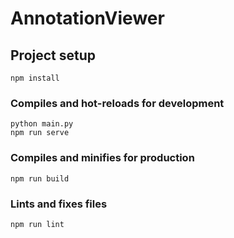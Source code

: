 # AnnotationViewer

## Project setup
```
npm install
```

### Compiles and hot-reloads for development
```
python main.py
npm run serve
```

### Compiles and minifies for production
```
npm run build
```

### Lints and fixes files
```
npm run lint
```
